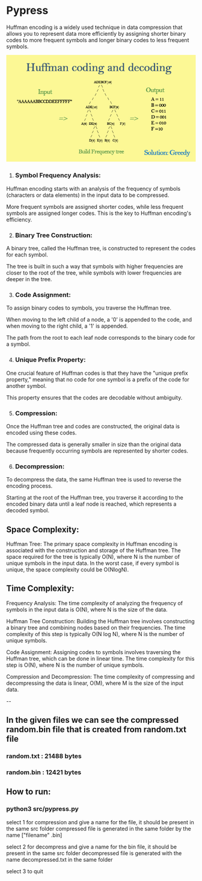 
# Pypress

Huffman encoding is a widely used technique in data compression that allows you to represent data more efficiently by assigning shorter binary codes to more frequent symbols and longer binary codes to less frequent symbols.

![plot](huffman4.jpg)

1. ### Symbol Frequency Analysis:

Huffman encoding starts with an analysis of the frequency of symbols (characters or data elements) in the input data to be compressed.

More frequent symbols are assigned shorter codes, while less frequent symbols are assigned longer codes. This is the key to Huffman encoding's efficiency.


2. ### Binary Tree Construction:

A binary tree, called the Huffman tree, is constructed to represent the codes for each symbol.

The tree is built in such a way that symbols with higher frequencies are closer to the root of the tree, while symbols with lower frequencies are deeper in the tree.

3. ### Code Assignment:
To assign binary codes to symbols, you traverse the Huffman tree.

When moving to the left child of a node, a '0' is appended to the code, and when moving to the right child, a '1' is appended.

The path from the root to each leaf node corresponds to the binary code for a symbol.


4. ### Unique Prefix Property:

One crucial feature of Huffman codes is that they have the "unique prefix property," meaning that no code for one symbol is a prefix of the code for another symbol.

This property ensures that the codes are decodable without ambiguity.

5. ### Compression:
Once the Huffman tree and codes are constructed, the original data is encoded using these codes.

The compressed data is generally smaller in size than the original data because frequently occurring symbols are represented by shorter codes.

6. ### Decompression:
To decompress the data, the same Huffman tree is used to reverse the encoding process.

Starting at the root of the Huffman tree, you traverse it according to the encoded binary data until a leaf node is reached, which represents a decoded symbol.


## Space Complexity:

Huffman Tree: The primary space complexity in Huffman encoding is associated with the construction and storage of the Huffman tree. The space required for the tree is typically O(N), where N is the number of unique symbols in the input data. In the worst case, if every symbol is unique, the space complexity could be O(NlogN).

## Time Complexity:

Frequency Analysis: The time complexity of analyzing the frequency of symbols in the input data is O(N), where N is the size of the data.

Huffman Tree Construction: Building the Huffman tree involves constructing a binary tree and combining nodes based on their frequencies. The time complexity of this step is typically O(N log N), where N is the number of unique symbols.

Code Assignment: Assigning codes to symbols involves traversing the Huffman tree, which can be done in linear time. The time complexity for this step is O(N), where N is the number of unique symbols.

Compression and Decompression: The time complexity of compressing and decompressing the data is linear, O(M), where M is the size of the input data.

--

## In the given files we can see the compressed random.bin file that is created from random.txt file 
### random.txt : 21488 bytes
### random.bin : 12421 bytes


## How to run: 
### python3 src/pypress.py 

select 1 for compression and give a name for the file, it should be present in the same src folder 
compressed file is generated in the same folder by the name ["filename" .bin]

select 2 for decompress and give a name for the bin file, it should be present in the same src folder 
decompressed file is generated with the name decompressed.txt in the same folder 

select 3 to quit 


